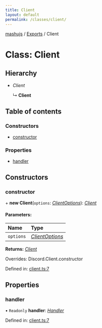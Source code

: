```yaml
---
title: Client
layout: default
permalink: /classes/client/
---
```

[mashujs](/) / [Exports](/modules/) / Client

# Class: Client

## Hierarchy

* *Client*

  ↳ **Client**

## Table of contents

### Constructors

- [constructor](/client/#constructor)

### Properties

- [handler](/client/#handler)

## Constructors

### constructor

\+ **new Client**(`options`: [*ClientOptions*](/modules/#clientoptions)): [*Client*](/client/)

#### Parameters:

Name | Type |
:------ | :------ |
`options` | [*ClientOptions*](/modules/#clientoptions) |

**Returns:** [*Client*](/client/)

Overrides: Discord.Client.constructor

Defined in: [client.ts:7](/https://github.com/EpokTarren/mashu/blob/5e59b19/src/client.ts#L7)

## Properties

### handler

• `Readonly` **handler**: [*Handler*](/handler/)

Defined in: [client.ts:7](/https://github.com/EpokTarren/mashu/blob/5e59b19/src/client.ts#L7)
